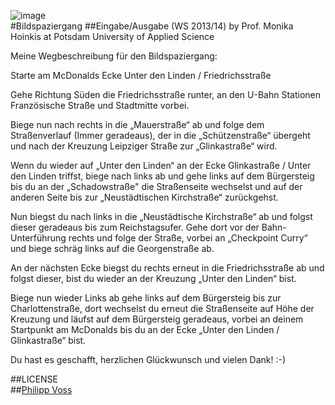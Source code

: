 ![image](screenshot.png)  
#Bildspaziergang
##Eingabe/Ausgabe (WS 2013/14) by Prof. Monika Hoinkis at Potsdam University of Applied Science



Meine Wegbeschreibung für den Bildspaziergang:

Starte am McDonalds Ecke Unter den Linden / Friedrichsstraße

Gehe Richtung Süden die Friedrichsstraße runter, an den U-Bahn Stationen Französische Straße und Stadtmitte vorbei.

Biege nun nach rechts in die „Mauerstraße“ ab und folge dem Straßenverlauf (Immer geradeaus), der in die „Schützenstraße“ übergeht und nach der Kreuzung Leipziger Straße zur „Glinkastraße“ wird.

Wenn du wieder auf „Unter den Linden“ an der Ecke Glinkastraße / Unter den Linden triffst, biege nach links ab und gehe links auf dem Bürgersteig bis du an der „Schadowstraße" die Straßenseite wechselst und auf der anderen Seite bis zur „Neustädtischen Kirchstraße“ zurückgehst.

Nun biegst du nach links in die „Neustädtische Kirchstraße“ ab und folgst dieser geradeaus bis zum Reichstagsufer. Gehe dort vor der Bahn-Unterführung rechts und folge der Straße, vorbei an „Checkpoint Curry“  und biege schräg links auf die Georgenstraße ab.

An der nächsten Ecke biegst du rechts erneut in die Friedrichsstraße ab und folgst dieser, bist du wieder an der Kreuzung „Unter den Linden“ bist. 

Biege nun wieder Links ab gehe links auf dem Bürgersteig bis zur Charlottenstraße, dort wechselst du erneut die Straßenseite auf Höhe der Kreuzung und läufst auf dem Bürgersteig geradeaus, vorbei an deinem Startpunkt am McDonalds bis du an der Ecke „Unter den Linden / Glinkastraße“ bist.

Du hast es geschafft, herzlichen Glückwunsch und vielen Dank! :-)

##LICENSE  
##[Philipp Voss](https://github.com/thrill2212)  
